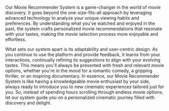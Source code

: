 Our Movie Recommender System is a game-changer in the world of movie discovery. It goes beyond the one-size-fits-all approach by leveraging advanced technology to analyze your unique viewing habits and preferences. By understanding what you've watched and enjoyed in the past, the system crafts personalized movie recommendations that resonate with your tastes, making the movie selection process more enjoyable and effortless.

What sets our system apart is its adaptability and user-centric design. As you continue to use the platform and provide feedback, it learns from your interactions, continually refining its suggestions to align with your evolving tastes. This means you'll always be presented with fresh and relevant movie options, whether you're in the mood for a romantic comedy, a gripping thriller, or an inspiring documentary. In essence, our Movie Recommender System is like having a knowledgeable movie enthusiast by your side, always ready to introduce you to new cinematic experiences tailored just for you. So, instead of spending hours scrolling through endless movie options, let our system guide you on a personalized cinematic journey filled with discovery and delight.
